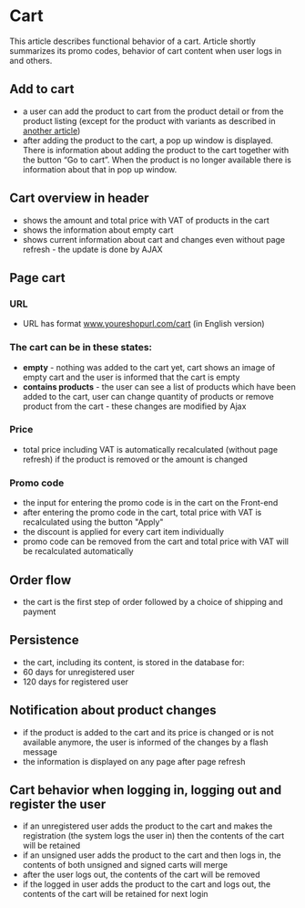 # Cart
This article describes functional behavior of a cart. Article shortly summarizes its promo codes, behavior of cart content when user logs in and others.

## Add to cart
- a user can add the product to cart from the product detail or from the product listing (except for the product with variants as described in [another article](./behavior-of-product-variants.md))
- after adding the product to the cart, a pop up window is displayed.
There is information about adding the product to the cart together with the button “Go to cart”.
When the product is no longer available there is information about that in pop up window.
## Cart overview in header
- shows the amount and total price with VAT of products in the cart
- shows the information about empty cart
- shows current information about cart and changes even without page refresh - the update is done by AJAX
## Page cart
### URL
- URL has format www.youreshopurl.com/cart (in English version)
### The cart can be in these states:
- **empty** - nothing was added to the cart yet, cart shows an image of empty cart and the user is informed that the cart is empty
- **contains products** - the user can see a list of products which have been added to the cart, user can change quantity of products or remove product from the cart - these changes are modified by Ajax
### Price
- total price including VAT is automatically recalculated (without page refresh) if the product is removed or the amount is changed
### Promo code
- the input for entering the promo code is in the cart on the Front-end
- after entering the promo code in the cart, total price with VAT is recalculated using the button "Apply"
- the discount is applied for every cart item individually
- promo code can be removed from the cart and total price with VAT will be recalculated automatically
## Order flow
- the cart is the first step of order followed by a choice of shipping and payment
## Persistence
- the cart, including its content, is stored in the database for:
- 60 days for unregistered user
- 120 days for registered user
## Notification about product changes
- if the product is added to the cart and its price is changed or is not available anymore, the user is informed of the changes by a flash message
- the information is displayed on any page after page refresh
## Cart behavior when logging in, logging out and register the user
- if an unregistered user adds the product to the cart and makes the registration (the system logs the user in) then the contents of the cart will be retained
- if an unsigned user adds the product to the cart and then logs in, the contents of both unsigned and signed carts will merge
- after the user logs out, the contents of the cart will be removed
- if the logged in user adds the product to the cart and logs out, the contents of the cart will be retained for next login
